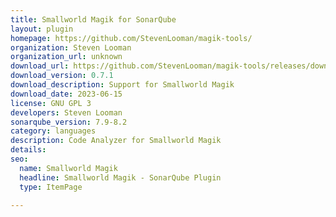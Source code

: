 ```yaml
---
title: Smallworld Magik for SonarQube
layout: plugin
homepage: https://github.com/StevenLooman/magik-tools/
organization: Steven Looman
organization_url: unknown
download_url: https://github.com/StevenLooman/magik-tools/releases/download/0.7.1/sonar-magik-plugin-0.7.1.jar
download_version: 0.7.1
download_description: Support for Smallworld Magik
download_date: 2023-06-15
license: GNU GPL 3
developers: Steven Looman
sonarqube_version: 7.9-8.2
category: languages
description: Code Analyzer for Smallworld Magik
details: 
seo: 
  name: Smallworld Magik
  headline: Smallworld Magik - SonarQube Plugin
  type: ItemPage

---
```

